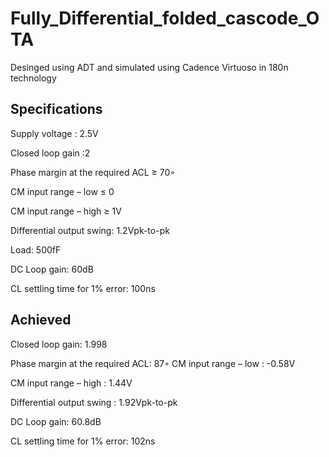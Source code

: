 # Fully_Differential_folded_cascode_OTA
Desinged using ADT and simulated using Cadence Virtuoso in 180n technology

## Specifications
Supply voltage : 2.5V

Closed loop gain :2

Phase margin at the required ACL ≥ 70◦

CM input range – low ≤ 0

CM input range – high ≥ 1V

Differential output swing:
1.2Vpk-to-pk

Load:
500fF

DC Loop gain:
60dB

CL settling time for 1% error:
100ns

## Achieved

Closed loop gain:
1.998

Phase margin at the required ACL:
87◦
CM input range – low : 
-0.58V

CM input range – high :
1.44V

Differential output swing :
1.92Vpk-to-pk

DC Loop gain:
60.8dB

CL settling time for 1% error:
102ns
